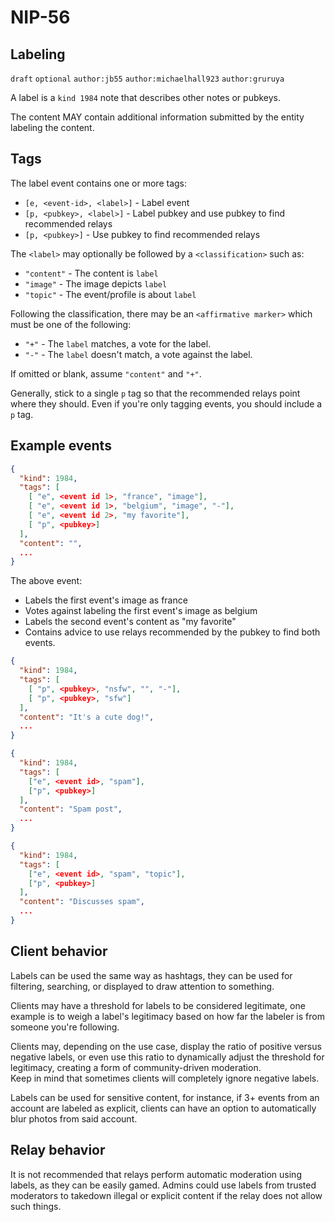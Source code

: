 
NIP-56
======

Labeling
---------

`draft` `optional` `author:jb55` `author:michaelhall923` `author:gruruya`

A label is a `kind 1984` note that describes other notes or pubkeys.  

The content MAY contain additional information submitted by the entity
labeling the content.

Tags
----

The label event contains one or more tags:
- `[e, <event-id>, <label>]` - Label event
- `[p, <pubkey>, <label>]` - Label pubkey and use pubkey to find recommended relays
- `[p, <pubkey>]` - Use pubkey to find recommended relays

The `<label>` may optionally be followed by a `<classification>` such as:
- `"content"` - The content is `label`
- `"image"` - The image depicts `label`
- `"topic"` - The event/profile is about `label`  

Following the classification, there may be an `<affirmative marker>` which must be one of the following:
- `"+"` - The `label` matches, a vote for the label.
- `"-"` - The `label` doesn't match, a vote against the label.

If omitted or blank, assume `"content"` and `"+"`.

Generally, stick to a single `p` tag so that the recommended relays point
where they should. Even if you're only tagging events, you should include a `p` tag.  

Example events
--------------

```json
{
  "kind": 1984,
  "tags": [
    [ "e", <event id 1>, "france", "image"],
    [ "e", <event id 1>, "belgium", "image", "-"],
    [ "e", <event id 2>, "my favorite"],
    [ "p", <pubkey>]
  ],
  "content": "",
  ...
}
```
The above event:
- Labels the first event's image as france
- Votes against labeling the first event's image as belgium
- Labels the second event's content as "my favorite"
- Contains advice to use relays recommended by the pubkey to find both events.

```JSON
{
  "kind": 1984,
  "tags": [
    [ "p", <pubkey>, "nsfw", "", "-"],
    [ "p", <pubkey>, "sfw"]
  ],
  "content": "It's a cute dog!",
  ...
}

{
  "kind": 1984,
  "tags": [
    ["e", <event id>, "spam"],
    ["p", <pubkey>]
  ],
  "content": "Spam post",
  ...
}

{
  "kind": 1984,
  "tags": [
    ["e", <event id>, "spam", "topic"],
    ["p", <pubkey>]
  ],
  "content": "Discusses spam",
  ...
}
```

Client behavior
---------------

Labels can be used the same way as hashtags, they can be used for filtering,
searching, or displayed to draw attention to something.

Clients may have a threshold for labels to be considered legitimate,
one example is to weigh a label's legitimacy based on how far the labeler
is from someone you're following.

Clients may, depending on the use case, display the ratio of
positive versus negative labels, or even use this ratio to dynamically adjust
the threshold for legitimacy, creating a form of community-driven moderation.  
Keep in mind that sometimes clients will completely ignore negative labels.

Labels can be used for sensitive content, for instance, if 3+ events
from an account are labeled as explicit, clients can have an option
to automatically blur photos from said account.

Relay behavior
--------------

It is not recommended that relays perform automatic moderation using labels,
as they can be easily gamed. Admins could use labels from trusted moderators to
takedown illegal or explicit content if the relay does not allow such things.
